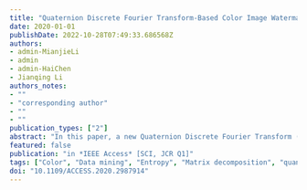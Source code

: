 ```yaml
---
title: "Quaternion Discrete Fourier Transform-Based Color Image Watermarking Method Using Quaternion QR Decomposition"
date: 2020-01-01
publishDate: 2022-10-28T07:49:33.686568Z
authors: 
- admin-MianjieLi
- admin
- admin-HaiChen
- Jianqing Li
authors_notes:
- ""
- "corresponding author"
- ""
- ""
publication_types: ["2"]
abstract: "In this paper, a new Quaternion Discrete Fourier Transform (QDFT)-based digital color image watermarking method is presented. In addition, the Quaternion QR (QQR) decomposition is applied in digital watermarking technology for the first time. First of all, the QDFT and QQR decomposition are performed on the host image, respectively, to acquire the scalar part of the quaternion matrix for watermark information embedding. After that, we divide the scalar part of the quaternion matrix generated by the QQR decomposition into blocks and calculate the entropy. The block with high entropy is selected to embed the watermark information. Then the watermark information is embedded into the extracted block using the quantization index modulation method. We conducted a large number of tests and experimental results indicate that the presented approach obtains excellent robustness against Scaling, Rotation, Median filtering, `Salt & Pepper' noise, and JPEG Compression. Compared with the existing methods, the presented method achieves better performance."
featured: false
publication: "in *IEEE Access* [SCI, JCR Q1]"
tags: ["Color", "Data mining", "Entropy", "Matrix decomposition", "quantization index modulation", "quaternion discrete Fourier transform (QDFT)", "quaternion QR (QQR) decomposition", "Quaternions", "scalar part", "Transforms", "Watermarking", "Watermarking technology"]
doi: "10.1109/ACCESS.2020.2987914"
---
```


